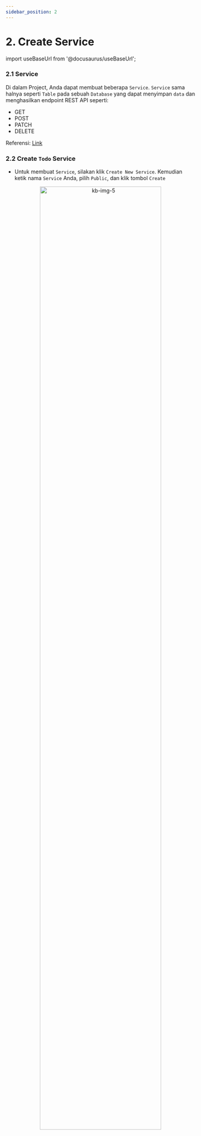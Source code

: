 ```yaml
---
sidebar_position: 2
---
```


# 2. Create Service

import useBaseUrl from '@docusaurus/useBaseUrl';

### 2.1 Service

Di dalam Project, Anda dapat membuat beberapa `Service`. `Service` sama halnya seperti `Table` pada sebuah `Database` yang dapat menyimpan `data` dan menghasilkan endpoint REST API seperti:

- GET
- POST
- PATCH
- DELETE

Referensi: [Link](https://docs.kontenbase.com/overview/getting-started/#service)

### 2.2 Create `Todo` Service

- Untuk membuat `Service`, silakan klik `Create New Service`. Kemudian ketik nama `Service` Anda, pilih `Public`, dan klik tombol `Create`

<center>
    <img alt="kb-img-5" src={useBaseUrl('img/docs/kb-5.png')} width="80%"/> 
</center>
